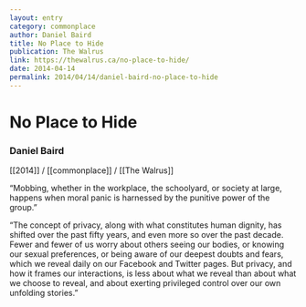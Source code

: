 ```yaml
---
layout: entry
category: commonplace
author: Daniel Baird
title: No Place to Hide
publication: The Walrus
link: https://thewalrus.ca/no-place-to-hide/
date: 2014-04-14
permalink: 2014/04/14/daniel-baird-no-place-to-hide
---
```


# No Place to Hide

### Daniel Baird

[[2014]] / [[commonplace]] / [[The Walrus]]

“Mobbing, whether in the workplace, the schoolyard, or society at large, happens when moral panic is harnessed by the punitive power of the group.”

“The concept of privacy, along with what constitutes human dignity, has shifted over the past fifty years, and even more so over the past decade. Fewer and fewer of us worry about others seeing our bodies, or knowing our sexual preferences, or being aware of our deepest doubts and fears, which we reveal daily on our Facebook and Twitter pages. But privacy, and how it frames our interactions, is less about what we reveal than about what we choose to reveal, and about exerting privileged control over our own unfolding stories.”